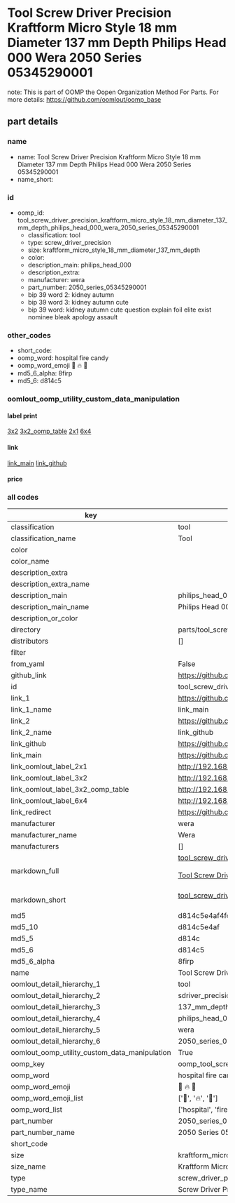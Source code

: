 # Tool Screw Driver Precision Kraftform Micro Style 18 mm Diameter 137 mm Depth Philips Head 000 Wera 2050 Series 05345290001  

note: This is part of OOMP the Oopen Organization Method For Parts. For more details: https://github.com/oomlout/oomp_base

##  part details
  







### name
* name: Tool Screw Driver Precision Kraftform Micro Style 18 mm Diameter 137 mm Depth Philips Head 000 Wera 2050 Series 05345290001
* name_short: 
### id
* oomp_id: tool_screw_driver_precision_kraftform_micro_style_18_mm_diameter_137_mm_depth_philips_head_000_wera_2050_series_05345290001
  * classification: tool
  * type: screw_driver_precision
  * size: kraftform_micro_style_18_mm_diameter_137_mm_depth
  * color: 
  * description_main: philips_head_000
  * description_extra: 
  * manufacturer: wera
  * part_number: 2050_series_05345290001
  * bip 39 word 2: kidney autumn
  * bip 39 word 3: kidney autumn cute
  * bip 39 word: kidney autumn cute question explain foil elite exist nominee bleak apology assault

### other_codes
* short_code: 
* oomp_word: hospital fire candy
* oomp_word_emoji :hospital: :fire: :candy:
* md5_6_alpha: 8firp
* md5_6: d814c5






### oomlout_oomp_utility_custom_data_manipulation
#### label print
[3x2](http://192.168.1.245:1112/?label=oomp%208firp)
[3x2_oomp_table](http://192.168.1.108:1112/?label=oomp%208firp)
[2x1](http://192.168.1.242:1112/?label=oomp%208firp)
[6x4](http://192.168.1.55:1112/?label=oomp%208firp)    

#### link

[link_main](https://github.com/oomlout/oomlout_oomp_version_1_messy/tree/main/parts/tool_screw_driver_precision_kraftform_micro_style_18_mm_diameter_137_mm_depth_philips_head_000_wera_2050_series_05345290001) [link_github](https://github.com/oomlout/oomlout_oomp_version_1_messy/tree/main/parts/tool_screw_driver_precision_kraftform_micro_style_18_mm_diameter_137_mm_depth_philips_head_000_wera_2050_series_05345290001)                             

#### price







### all codes 
| key | value |  
| --- | --- |  
| classification | tool |  
| classification_name | Tool |  
| color |  |  
| color_name |  |  
| description_extra |  |  
| description_extra_name |  |  
| description_main | philips_head_000 |  
| description_main_name | Philips Head 000 |  
| description_or_color |   |  
| directory | parts/tool_screw_driver_precision_kraftform_micro_style_18_mm_diameter_137_mm_depth_philips_head_000_wera_2050_series_05345290001 |  
| distributors | [] |  
| filter |  |  
| from_yaml | False |  
| github_link | https://github.com/oomlout/oomlout_oomp_part_src/tree/main/parts/tool_screw_driver_precision_kraftform_micro_style_18_mm_diameter_137_mm_depth_philips_head_000_wera_2050_series_05345290001 |  
| id | tool_screw_driver_precision_kraftform_micro_style_18_mm_diameter_137_mm_depth_philips_head_000_wera_2050_series_05345290001 |  
| link_1 | https://github.com/oomlout/oomlout_oomp_version_1_messy/tree/main/parts/tool_screw_driver_precision_kraftform_micro_style_18_mm_diameter_137_mm_depth_philips_head_000_wera_2050_series_05345290001 |  
| link_1_name | link_main |  
| link_2 | https://github.com/oomlout/oomlout_oomp_version_1_messy/tree/main/parts/tool_screw_driver_precision_kraftform_micro_style_18_mm_diameter_137_mm_depth_philips_head_000_wera_2050_series_05345290001 |  
| link_2_name | link_github |  
| link_github | https://github.com/oomlout/oomlout_oomp_version_1_messy/tree/main/parts/tool_screw_driver_precision_kraftform_micro_style_18_mm_diameter_137_mm_depth_philips_head_000_wera_2050_series_05345290001 |  
| link_main | https://github.com/oomlout/oomlout_oomp_version_1_messy/tree/main/parts/tool_screw_driver_precision_kraftform_micro_style_18_mm_diameter_137_mm_depth_philips_head_000_wera_2050_series_05345290001 |  
| link_oomlout_label_2x1 | http://192.168.1.242:1112/?label=oomp%208firp |  
| link_oomlout_label_3x2 | http://192.168.1.245:1112/?label=oomp%208firp |  
| link_oomlout_label_3x2_oomp_table | http://192.168.1.108:1112/?label=oomp%208firp |  
| link_oomlout_label_6x4 | http://192.168.1.55:1112/?label=oomp%208firp |  
| link_redirect | https://github.com/oomlout/oomlout_oomp_version_1_messy/tree/main/parts/tool_screw_driver_precision_kraftform_micro_style_18_mm_diameter_137_mm_depth_philips_head_000_wera_2050_series_05345290001 |  
| manufacturer | wera |  
| manufacturer_name | Wera |  
| manufacturers | [] |  
| markdown_full | [tool_screw_driver_precision_kraftform_micro_style_18_mm_diameter_137_mm_depth_philips_head_000_wera_2050_series_05345290001](none)<br>[](none)<br>[Tool Screw Driver Precision Kraftform Micro Style 18 Mm Diameter 137 Mm Depth Philips Head 000 Wera 2050 Series 05345290001](none)<br><br> |  
| markdown_short | [tool_screw_driver_precision_kraftform_micro_style_18_mm_diameter_137_mm_depth_philips_head_000_wera_2050_series_05345290001](none)<br><br> |  
| md5 | d814c5e4af4fc90169a84af86d43ebd3 |  
| md5_10 | d814c5e4af |  
| md5_5 | d814c |  
| md5_6 | d814c5 |  
| md5_6_alpha | 8firp |  
| name | Tool Screw Driver Precision Kraftform Micro Style 18 mm Diameter 137 mm Depth Philips Head 000 Wera 2050 Series 05345290001 |  
| oomlout_detail_hierarchy_1 | tool |  
| oomlout_detail_hierarchy_2 | sdriver_precision |  
| oomlout_detail_hierarchy_3 | 137_mm_depth |  
| oomlout_detail_hierarchy_4 | philips_head_000 |  
| oomlout_detail_hierarchy_5 | wera |  
| oomlout_detail_hierarchy_6 | 2050_series_05345290001 |  
| oomlout_oomp_utility_custom_data_manipulation | True |  
| oomp_key | oomp_tool_screw_driver_precision_kraftform_micro_style_18_mm_diameter_137_mm_depth_philips_head_000_wera_2050_series_05345290001 |  
| oomp_word | hospital fire candy |  
| oomp_word_emoji | :hospital: :fire: :candy: |  
| oomp_word_emoji_list | [':hospital:', ':fire:', ':candy:'] |  
| oomp_word_list | ['hospital', 'fire', 'candy'] |  
| part_number | 2050_series_05345290001 |  
| part_number_name | 2050 Series 05345290001 |  
| short_code |  |  
| size | kraftform_micro_style_18_mm_diameter_137_mm_depth |  
| size_name | Kraftform Micro Style 18 mm Diameter 137 mm Depth |  
| type | screw_driver_precision |  
| type_name | Screw Driver Precision |  
